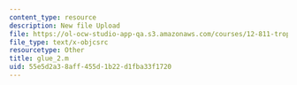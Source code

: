 ```yaml
---
content_type: resource
description: New file Upload
file: https://ol-ocw-studio-app-qa.s3.amazonaws.com/courses/12-811-tropical-meteorology-spring-2011/55e5d2a38aff455d1b22d1fba33f1720_glue_2.m
file_type: text/x-objcsrc
resourcetype: Other
title: glue_2.m
uid: 55e5d2a3-8aff-455d-1b22-d1fba33f1720
---
```

